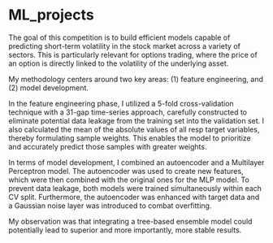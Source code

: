 # ML_projects

The goal of this competition is to build efficient models capable of predicting short-term volatility in the stock market across a variety of sectors. This is particularly relevant for options trading, where the price of an option is directly linked to the volatility of the underlying asset.

My methodology centers around two key areas: (1) feature engineering, and (2) model development.

In the feature engineering phase, I utilized a 5-fold cross-validation technique with a 31-gap time-series approach, carefully constructed to eliminate potential data leakage from the training set into the validation set. I also calculated the mean of the absolute values of all resp target variables, thereby formulating sample weights. This enables the model to prioritize and accurately predict those samples with greater weights.

In terms of model development, I combined an autoencoder and a Multilayer Perceptron model. The autoencoder was used to create new features, which were then combined with the original ones for the MLP model. To prevent data leakage, both models were trained simultaneously within each CV split. Furthermore, the autoencoder was enhanced with target data and a Gaussian noise layer was introduced to combat overfitting.

My observation was that integrating a tree-based ensemble model could potentially lead to superior and more importantly, more stable results.
